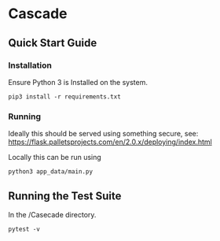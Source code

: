 # Cascade


## Quick Start Guide

### Installation
Ensure Python 3 is Installed on the system. 
```
pip3 install -r requirements.txt
```
### Running
Ideally this should be served using something secure, see: https://flask.palletsprojects.com/en/2.0.x/deploying/index.html

Locally this can be run using 
```
python3 app_data/main.py
```


## Running the Test Suite
In the /Casecade directory.
```
pytest -v
```
